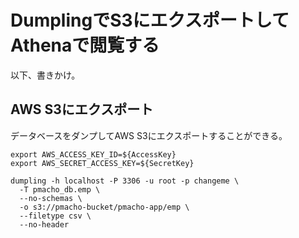 # DumplingでS3にエクスポートしてAthenaで閲覧する
以下、書きかけ。

## AWS S3にエクスポート
データベースをダンプしてAWS S3にエクスポートすることができる。

```shell
export AWS_ACCESS_KEY_ID=${AccessKey}
export AWS_SECRET_ACCESS_KEY=${SecretKey}

dumpling -h localhost -P 3306 -u root -p changeme \
  -T pmacho_db.emp \
  --no-schemas \
  -o s3://pmacho-bucket/pmacho-app/emp \
  --filetype csv \
  --no-header
```

